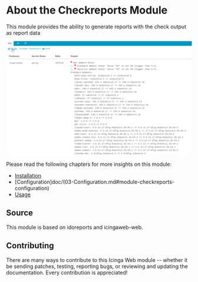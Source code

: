 # About the Checkreports Module <a id="checkreports-module-about"></a>

This module provides the ability to generate reports with the check output as report data

![report_output](doc/img/report_output.png)

Please read the following chapters for more insights on this module:

* [Installation](doc/02-Installation.md#module-checkreports-installation)
* [Configuration]doc/(03-Configuration.md#module-checkreports-configuration)
* [Usage](doc/04-Usage.md#module-checkreports-usage)

## Source

This module is based on idoreports and icingaweb-web.


## Contributing

There are many ways to contribute to this Icinga Web module -- whether it be sending patches, testing, reporting bugs,
or reviewing and updating the documentation. Every contribution is appreciated!
